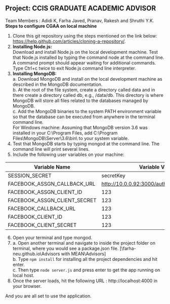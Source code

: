 ## Project: CCIS GRADUATE ACADEMIC ADVISOR  ##
Team Members : Adidi K, Farha Javed, Pranav, Rakesh and Shruthi Y.K.
**Steps to configure CGAA on local machine**
1. Clone this git repository using the steps mentioned on the link below: https://help.github.com/articles/cloning-a-repository/.
2. **Installing Node.js:**  
Download and install Node.js on the local development machine. Test that Node.js installed by typing the command node at the command line. A command prompt should appear waiting for additional commands. Type Ctrl+c twice to exit Node.js command line interpreter.
3. **Installing MongoDB:**  
    a. Download MongoDB and install on the local development machine as described in the MongoDB documentation.  
    b. At the root of the file system, create a directory called data and in there create a directory called db, e.g., /data/db. This directory is where MongoDB will store all files related to the databases managed by MongoDB.  
   c. Add the MongoDB binaries to the system PATH environment variable so that the database can be executed from anywhere in the terminal command line.   
For Windows machine: Assuming that MongoDB version 3.6 was installed in your C:\Program Files, add C:\Program Files\MongoDB\Server\3.6\bin\ to your system variable.  
4. Test that MongoDB starts by typing mongod at the command line. The command line will print several lines.  
5. Include the following user variables on your machine:  


| Variable Name  | Variable Value |
| ------------- | ------------- |
| SESSION_SECRET  | secretKey  |
| FACEBOOK_ASSGN_CALLBACK_URL  | http://10.0.0.92:3000/auth/facebook/callback  |
| FACEBOOK_ASSGN_CLIENT_ID  | 123  |
| FACEBOOK_ASSGN_CLIENT_SECRET  | 123  |
| FACEBOOK_CALLBACK_URL  | 123  |
| FACEBOOK_CLIENT_ID  | 123  |
| FACEBOOK_CLIENT_SECRET  | 123  |  

6. Open your terminal and type mongod.
7. a. Open another terminal and navigate to inside the project folder on terminal, where you would see a package.json file. [\farha-neu.github.io\Advisors with MEAN\Advisors]  
b. Type ```npm install``` for installing all the project dependencies and hit enter.  
c. Then type ```node server.js``` and press enter to get the app running on local host.    
8. Once the server loads, hit the following URL : http://localhost:4000 in your browser. 

And you are all set to use the application.

